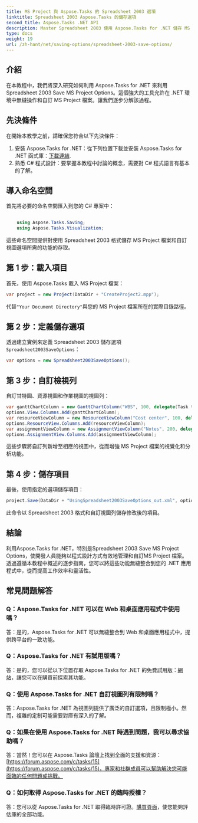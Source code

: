 ```yaml
---
title: MS Project 與 Aspose.Tasks 的 Spreadsheet 2003 選項
linktitle: Spreadsheet 2003 Aspose.Tasks 的儲存選項
second_title: Aspose.Tasks .NET API
description: Master Spreadsheet 2003 使用 Aspose.Tasks for .NET 儲存 MS 專案選項。以程式設計方式無縫自訂和儲存 MS Project 檔案。
type: docs
weight: 19
url: /zh-hant/net/saving-options/spreadsheet-2003-save-options/
---
```

## 介紹
在本教程中，我們將深入研究如何利用 Aspose.Tasks for .NET 來利用 Spreadsheet 2003 Save MS Project Options。這個強大的工具允許在 .NET 環境中無縫操作和自訂 MS Project 檔案。讓我們逐步分解該過程。
## 先決條件
在開始本教學之前，請確保您符合以下先決條件：
1. 安裝 Aspose.Tasks for .NET：從下列位置下載並安裝 Aspose.Tasks for .NET 函式庫：[下載連結](https://releases.aspose.com/tasks/net/).
2. 熟悉 C# 程式設計：要掌握本教程中討論的概念，需要對 C# 程式語言有基本的了解。

## 導入命名空間
首先將必要的命名空間匯入到您的 C# 專案中：
```csharp
    
    using Aspose.Tasks.Saving;
    using Aspose.Tasks.Visualization;
```
這些命名空間提供對使用 Spreadsheet 2003 格式儲存 MS Project 檔案和自訂視圖選項所需的功能的存取。
## 第 1 步：載入項目
首先，使用 Aspose.Tasks 載入 MS Project 檔案：
```csharp
var project = new Project(DataDir + "CreateProject2.mpp");
```
代替`"Your Document Directory"`與您的 MS Project 檔案所在的實際目錄路徑。
## 第 2 步：定義儲存選項
透過建立實例來定義 Spreadsheet 2003 儲存選項`Spreadsheet2003SaveOptions`：
```csharp
var options = new Spreadsheet2003SaveOptions();
```
## 第 3 步：自訂檢視列
自訂甘特圖、資源視圖和作業視圖的視圖列：
```csharp
var ganttChartColumn = new GanttChartColumn("WBS", 100, delegate(Task task) { return task.Get(Tsk.WBS); });
options.View.Columns.Add(ganttChartColumn);
var resourceViewColumn = new ResourceViewColumn("Cost center", 100, delegate(Resource resource) { return resource.Get(Rsc.CostCenter); });
options.ResourceView.Columns.Add(resourceViewColumn);
var assignmentViewColumn = new AssignmentViewColumn("Notes", 200, delegate(ResourceAssignment assignment) { return assignment.Get(Asn.NotesText); });
options.AssignmentView.Columns.Add(assignmentViewColumn);
```
這些步驟將自訂列新增至相應的視圖中，從而增強 MS Project 檔案的視覺化和分析功能。
## 第 4 步：儲存項目
最後，使用指定的選項儲存項目：
```csharp
project.Save(DataDir + "UsingSpreadsheet2003SaveOptions_out.xml", options);
```
此命令以 Spreadsheet 2003 格式和自訂視圖列儲存修改後的項目。

## 結論
利用Aspose.Tasks for .NET，特別是Spreadsheet 2003 Save MS Project Options，使開發人員能夠以程式設計方式有效地管理和自訂MS Project 檔案。透過遵循本教程中概述的逐步指南，您可以將這些功能無縫整合到您的 .NET 應用程式中，從而提高工作效率和靈活性。

## 常見問題解答
### Q：Aspose.Tasks for .NET 可以在 Web 和桌面應用程式中使用嗎？
答：是的，Aspose.Tasks for .NET 可以無縫整合到 Web 和桌面應用程式中，提供跨平台的一致功能。
### Q：Aspose.Tasks for .NET 有試用版嗎？
答：是的，您可以從以下位置存取 Aspose.Tasks for .NET 的免費試用版：[網站](https://releases.aspose.com/)，讓您可以在購買前探索其功能。
### Q：使用 Aspose.Tasks for .NET 自訂視圖列有限制嗎？
答：Aspose.Tasks for .NET 為視圖列提供了廣泛的自訂選項，且限制極小。然而，複雜的定制可能需要對庫有深入的了解。
### Q：如果在使用 Aspose.Tasks for .NET 時遇到問題，我可以尋求協助嗎？
答：當然！您可以在 Aspose.Tasks 論壇上找到全面的支援和資源：[https://forum.aspose.com/c/tasks/15](https://forum.aspose.com/c/tasks/15)，專家和社群成員可以幫助解決您可能面臨的任何問題或挑戰。
### Q：如何取得 Aspose.Tasks for .NET 的臨時授權？
答：您可以從 Aspose.Tasks for .NET 取得臨時許可證。[購買頁面](https://purchase.aspose.com/temporary-license/)，使您能夠評估庫的全部功能。